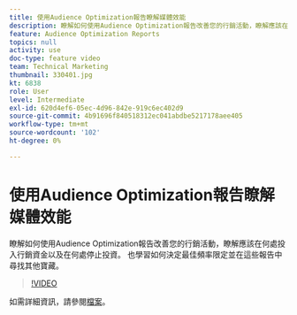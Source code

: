 ```yaml
---
title: 使用Audience Optimization報告瞭解媒體效能
description: 瞭解如何使用Audience Optimization報告改善您的行銷活動，瞭解應該在何處投入行銷資金以及在何處停止投資。 也學習如何決定最佳頻率限定並在這些報告中尋找其他寶藏。
feature: Audience Optimization Reports
topics: null
activity: use
doc-type: feature video
team: Technical Marketing
thumbnail: 330401.jpg
kt: 6838
role: User
level: Intermediate
exl-id: 620d4ef6-05ec-4d96-842e-919c6ec402d9
source-git-commit: 4b91696f840518312ec041abdbe5217178aee405
workflow-type: tm+mt
source-wordcount: '102'
ht-degree: 0%

---
```


# 使用Audience Optimization報告瞭解媒體效能

瞭解如何使用Audience Optimization報告改善您的行銷活動，瞭解應該在何處投入行銷資金以及在何處停止投資。 也學習如何決定最佳頻率限定並在這些報告中尋找其他寶藏。

>[!VIDEO](https://video.tv.adobe.com/v/330401/?quality=12&learn=on)

如需詳細資訊，請參閱[檔案](https://experienceleague.adobe.com/docs/audience-manager/user-guide/reporting/audience-optimization-reports/audience-optimization-reports.html?lang=zh-Hant#reporting)。
